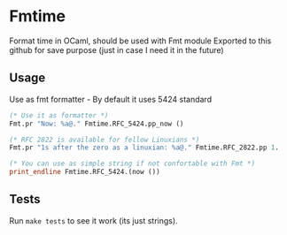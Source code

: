 # Fmtime

Format time in OCaml, should be used with Fmt module
Exported to this github for save purpose (just in case I need it in the future)

## Usage

Use as fmt formatter - By default it uses 5424 standard

```ocaml
(* Use it as formatter *)
Fmt.pr "Now: %a@." Fmtime.RFC_5424.pp_now ()

(* RFC 2822 is available for fellow Linuxians *)
Fmt.pr "1s after the zero as a linuxian: %a@." Fmtime.RFC_2822.pp 1.

(* You can use as simple string if not confortable with Fmt *)
print_endline Fmtime.RFC_5424.(now ())
```

## Tests

Run `make tests` to see it work (its just strings).
